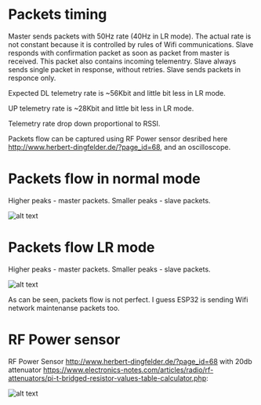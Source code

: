 # Packets timing

Master sends packets with 50Hz rate (40Hz in LR mode). The actual rate is not constant because it is controlled by rules of Wifi communications.
Slave responds with confirmation packet as soon as packet from master is received. This packet also contains incoming telementry.
Slave always sends single packet in response, without retries. Slave sends packets in responce only.


Expected DL telemetry rate is ~56Kbit and little bit less in LR mode.

UP telemetry rate is ~28Kbit and little bit less in LR mode.

Telemetry rate drop down proportional to RSSI.

Packets flow can be captured using RF Power sensor desribed here http://www.herbert-dingfelder.de/?page_id=68, and an oscilloscope. 

# Packets flow in normal mode

Higher peaks - master packets. Smaller peaks - slave packets.

![alt text](https://raw.githubusercontent.com/RomanLut/hx_espnow_rc/main/doc/rfpower/AKIP0022.jpg "Packets flow - normal")


# Packets flow LR mode

Higher peaks - master packets. Smaller peaks - slave packets.

![alt text](https://raw.githubusercontent.com/RomanLut/hx_espnow_rc/main/doc/rfpower/AKIP0022.jpg "Packets flow - LR")

As can be seen, packets flow is not perfect. I guess ESP32 is sending Wifi network maintenanse packets too.


# RF Power sensor

RF Power Sensor http://www.herbert-dingfelder.de/?page_id=68 with 20db attenuator https://www.electronics-notes.com/articles/radio/rf-attenuators/pi-t-bridged-resistor-values-table-calculator.php:

![alt text](https://raw.githubusercontent.com/RomanLut/hx_espnow_rc/main/doc/rfpower/rfpowersensor.jpg "RF Power Sensor")





